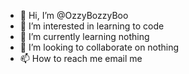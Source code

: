 - 👋 Hi, I’m @OzzyBozzyBoo
- 👀 I’m interested in learning to code
- 🌱 I’m currently learning nothing
- 💞️ I’m looking to collaborate on nothing
- 📫 How to reach me email me

<!---
OzzyBozzyBoo/OzzyBozzyBoo is a ✨ special ✨ repository because its `README.md` (this file) appears on your GitHub profile.
You can click the Preview link to take a look at your changes.
--->
